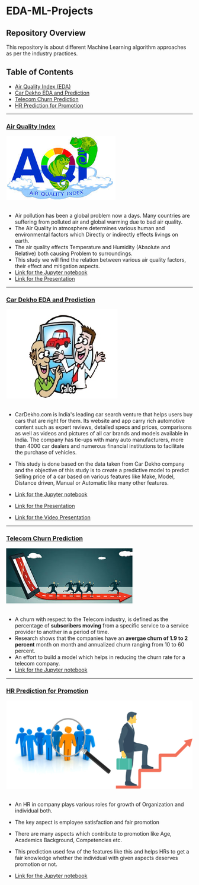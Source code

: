 # EDA-ML-Projects
## Repository Overview
This repository is about different Machine Learning algorithm approaches as per the industry practices.

## Table of Contents
- [Air Quality Index (EDA)](#section1)<br>
- [Car Dekho EDA and Prediction](#section2)<br>
- [Telecom Churn Prediction](#section3)<br>
- [HR Prediction for Promotion](#section4)<br>

___
<a id=section1></a>
### [Air Quality Index](./Air_Quality_Index)
![image.jpg](images/AQI_img.jpg)<br><br>
- Air pollution has been a global problem now a days. Many countries are suffering from 
polluted air and global warming due to bad air quality. 
- The Air Quality  in atmosphere determines various human and environmental factors which
Directly or indirectly effects livings on earth.
- The air quality effects Temperature and Humidity (Absolute and Relative) both causing 
Problem to surroundings.
- This study we will find the relation between various air quality factors, their effect and 
mitigation aspects.
- [Link for the Jupyter notebook](./Air_Quality_Index/AirQuality_Analysis.ipynb)
- [Link for the Presentation](./Air_Quality_Index/AirQualityIndex_EDA_Presentation.pptx)
___

<a id=section2></a>
### [Car Dekho EDA and Prediction](./Car_Dekho_EDA_and_Prediction)
![images.jpg](images/Car_Dekho_Prediction_img.jpg)<br><br>

- CarDekho.com is India's leading car search venture that helps users buy cars that are right
for them. Its website and app carry rich automotive content such as expert reviews, 
detailed specs and prices, comparisons as well as videos and pictures of all car brands and 
models available in India. The company has tie-ups with many auto manufacturers, more 
than 4000 car dealers and numerous financial institutions to facilitate the purchase of 
vehicles.
- This study is done based on the data taken from Car Dekho company and the objective of 
this study is to create a predictive model to predict Selling price of a car based on various 
features like Make, Model, Distance driven, Manual or Automatic like many other features.

- [Link for the Jupyter notebook](./Car_Dekho_EDA_and_Prediction/Car_Dekho_EDA_and_prediction.ipynb)
- [Link for the Presentation](./Car_Dekho_EDA_and_Prediction/CarDekhoSellingPrice_EDA__Modeling_Presentation.pptx)
- [Link for the Video Presentation](./Car_Dekho_EDA_and_Prediction/CarDekho_Video_Presentation.mp4)
___

<a id=section3></a>
### [Telecom Churn Prediction](./Telecom-Churn-Analysis)
![image.jpg](images/Telecom-churn_img.jpg)<br><br>

- A churn with respect to the Telecom industry, is defined as the percentage of __subscribers moving__ from a specific service to a service provider to another in a period of time.
- Research shows that the companies have an __avergae churn of 1.9 to 2 percent__ month on month and annualized churn ranging from 10 to 60 percent.
- An effort to build a model which helps in reducing the churn rate for a telecom company.
- [Link for the Jupyter notebook](./Telecom-Churn-Analysis/Telecom_Churn_analysis.ipynb)

___

<a id=section4></a>
### [HR Prediction for Promotion](./AnalyticsVidhya_HR_Prediction)
![image.jpg](images/Promotion_img.png)<br><br>

- An HR in company plays various roles for growth of Organization and individual both.
- The key aspect is employee satisfaction and fair promotion
- There are many aspects which contribute to promotion like Age, Academics Background, Competencies etc.
- This prediction used few of the features like this and helps HRs to get a fair knowledge whether the individual with given aspects deserves promotion or not.

- [Link for the Jupyter notebook](./AnalyticsVidhya_HR_Prediction/HR_Prediction.ipynb)

